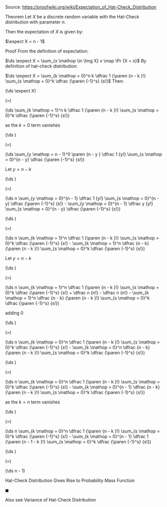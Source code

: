 # 

Source: https://proofwiki.org/wiki/Expectation_of_Hat-Check_Distribution

Theorem
Let $X$ be a discrete random variable with the Hat-Check distribution with parameter $n$.

Then the expectation of $X$ is given by:

$\expect X = n - 1$


Proof
From the definition of expectation:

$\ds \expect X = \sum_{x \mathop \in \Img X} x \map \Pr {X = x}$
By definition of hat-check distribution:

$\ds \expect X = \sum_{k \mathop = 0}^n k \dfrac 1 {\paren {n - k }!} \sum_{s \mathop = 0}^k \dfrac {\paren {-1}^s} {s!}$
Then:














\(\ds \expect X\)

\(=\)







\(\ds \sum_{k \mathop = 1}^n k \dfrac 1 {\paren {n - k }!} \sum_{s \mathop = 0}^k \dfrac {\paren {-1}^s} {s!}\)





as the $k = 0$ term vanishes














\(\ds \)

\(=\)







\(\ds \sum_{y \mathop = n - 1}^0 \paren {n - y } \dfrac 1 {y!} \sum_{s \mathop = 0}^{n - y} \dfrac {\paren {-1}^s} {s!}\)





Let $y = n - k$














\(\ds \)

\(=\)







\(\ds n \sum_{y \mathop = 0}^{n - 1} \dfrac 1 {y!} \sum_{s \mathop = 0}^{n - y} \dfrac {\paren {-1}^s} {s!} - \sum_{y \mathop = 0}^{n - 1} \dfrac y {y!} \sum_{s \mathop = 0}^{n - y} \dfrac {\paren {-1}^s} {s!}\)




















\(\ds \)

\(=\)







\(\ds n \sum_{k \mathop = 1}^n \dfrac 1 {\paren {n - k }!} \sum_{s \mathop = 0}^k \dfrac {\paren {-1}^s} {s!} - \sum_{k \mathop = 1}^n \dfrac {n - k} {\paren {n - k }!} \sum_{s \mathop = 0}^k \dfrac {\paren {-1}^s} {s!}\)





Let $y = n - k$














\(\ds \)

\(=\)







\(\ds n \sum_{k \mathop = 1}^n \dfrac 1 {\paren {n - k }!} \sum_{s \mathop = 0}^k \dfrac {\paren {-1}^s} {s!} + \dfrac n {n!} - \dfrac n {n!} - \sum_{k \mathop = 1}^n \dfrac {n - k} {\paren {n - k }!} \sum_{s \mathop = 0}^k \dfrac {\paren {-1}^s} {s!}\)





adding $0$














\(\ds \)

\(=\)







\(\ds n \sum_{k \mathop = 0}^n \dfrac 1 {\paren {n - k }!} \sum_{s \mathop = 0}^k \dfrac {\paren {-1}^s} {s!} - \sum_{k \mathop = 0}^n \dfrac {n - k} {\paren {n - k }!} \sum_{s \mathop = 0}^k \dfrac {\paren {-1}^s} {s!}\)




















\(\ds \)

\(=\)







\(\ds n \sum_{k \mathop = 0}^n \dfrac 1 {\paren {n - k }!} \sum_{s \mathop = 0}^k \dfrac {\paren {-1}^s} {s!} - \sum_{k \mathop = 0}^{n - 1} \dfrac {n - k} {\paren {n - k }!} \sum_{s \mathop = 0}^k \dfrac {\paren {-1}^s} {s!}\)





as the $k = n$ term vanishes














\(\ds \)

\(=\)







\(\ds n \sum_{k \mathop = 0}^n \dfrac 1 {\paren {n - k }!} \sum_{s \mathop = 0}^k \dfrac {\paren {-1}^s} {s!} - \sum_{k \mathop = 0}^{n - 1} \dfrac 1 {\paren {n - 1 - k }!} \sum_{s \mathop = 0}^k \dfrac {\paren {-1}^s} {s!}\)




















\(\ds \)

\(=\)







\(\ds n - 1\)





Hat-Check Distribution Gives Rise to Probability Mass Function



$\blacksquare$


Also see
Variance of Hat-Check Distribution





